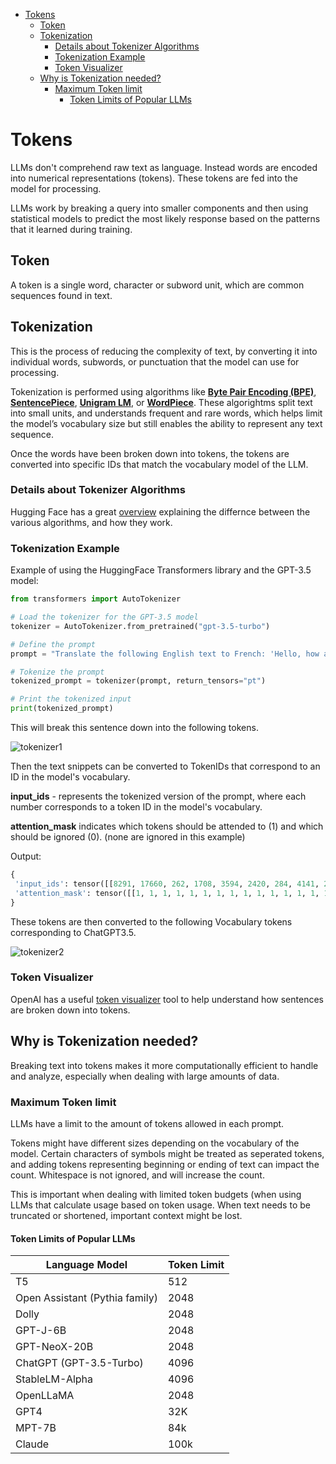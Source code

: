 - [Tokens](#tokens)
  - [Token](#token)
  - [Tokenization](#tokenization)
    - [Details about Tokenizer Algorithms](#details-about-tokenizer-algorithms)
    - [Tokenization Example](#tokenization-example)
    - [Token Visualizer](#token-visualizer)
  - [Why is Tokenization needed?](#why-is-tokenization-needed)
    - [Maximum Token limit](#maximum-token-limit)
      - [Token Limits of Popular LLMs](#token-limits-of-popular-llms)

# Tokens

LLMs don't comprehend raw text as language. Instead words are encoded into numerical representations (tokens). These tokens are fed into the model for processing. 

LLMs work by breaking a query into smaller components and then using statistical models to predict the most likely response based on the patterns that it learned during training.

## Token

A token is a single word, character or subword unit, which are common sequences found in text. 

## Tokenization

This is the process of reducing the complexity of text, by converting it into individual words, subwords, or punctuation that the model can use for processing.  

Tokenization is performed using algorithms like **[Byte Pair Encoding (BPE)](https://en.wikipedia.org/wiki/Byte_pair_encoding)**, **[SentencePiece](https://towardsdatascience.com/sentencepiece-tokenizer-demystified-d0a3aac19b15)**, **[Unigram LM](https://medium.com/mti-technology/n-gram-language-model-b7c2fc322799)**, or **[WordPiece](https://huggingface.co/learn/nlp-course/chapter6/6?fw=pt)**. These algorightms split text into small units, and understands frequent and rare words, which helps limit the model’s vocabulary size but still enables the ability to represent any text sequence.

Once the words have been broken down into tokens, the tokens are converted into specific IDs that match the vocabulary model of the LLM.

### Details about Tokenizer Algorithms

Hugging Face has a great [overview](https://huggingface.co/docs/transformers/tokenizer_summary) explaining the differnce between the various algorithms, and how they work.

### Tokenization Example

Example of using the HuggingFace Transformers library and the GPT-3.5 model:

```python
from transformers import AutoTokenizer

# Load the tokenizer for the GPT-3.5 model
tokenizer = AutoTokenizer.from_pretrained("gpt-3.5-turbo")

# Define the prompt
prompt = "Translate the following English text to French: 'Hello, how are you?'"

# Tokenize the prompt
tokenized_prompt = tokenizer(prompt, return_tensors="pt")

# Print the tokenized input
print(tokenized_prompt)
```

This will break this sentence down into the following tokens.

![tokenizer1](..%5Cassets%5Ctokenizer1.png)

Then the text snippets can be converted to TokenIDs that correspond to an ID in the model's vocabulary.

**input_ids** - represents the tokenized version of the prompt, where each number corresponds to a token ID in the model's vocabulary.

**attention_mask** indicates which tokens should be attended to (1) and which should be ignored (0). (none are ignored in this example)

Output:
```python
{
 'input_ids': tensor([[8291, 17660, 262, 1708, 3594, 2420, 284, 4141, 25, 705, 15496, 11, 703, 389, 345, 30]]),
 'attention_mask': tensor([[1, 1, 1, 1, 1, 1, 1, 1, 1, 1, 1, 1, 1, 1, 1, 1]])
}
```

These tokens are then converted to the following Vocabulary tokens corresponding to ChatGPT3.5.

![tokenizer2](..%5Cassets%5Ctokenizer2.png)

### Token Visualizer

OpenAI has a useful [token visualizer](https://platform.openai.com/tokenizer) tool to help understand how sentences are broken down into tokens.

## Why is Tokenization needed?

Breaking text into tokens makes it more computationally efficient to handle and analyze, especially when dealing with large amounts of data.

### Maximum Token limit

LLMs have a limit to the amount of tokens allowed in each prompt.

Tokens might have different sizes depending on the vocabulary of the model. Certain characters of symbols might be treated as seperated tokens, and adding tokens representing beginning or ending of text can impact the count. Whitespace is not ignored, and will increase the count.

This is important when dealing with limited token budgets (when using LLMs that calculate usage based on token usage. When text needs to be truncated or shortened, important context might be lost.

#### Token Limits of Popular LLMs

| Language Model                 | Token Limit |
| ------------------------------ | ----------- |
| T5                             | 512         |
| Open Assistant (Pythia family) | 2048        |
| Dolly                          | 2048        |
| GPT-J-6B                       | 2048        |
| GPT-NeoX-20B                   | 2048        |
| ChatGPT (GPT-3.5-Turbo)        | 4096        |
| StableLM-Alpha                 | 4096        |
| OpenLLaMA                      | 2048        |
| GPT4                           | 32K         |
| MPT-7B                         | 84k         |
| Claude                         | 100k        |


